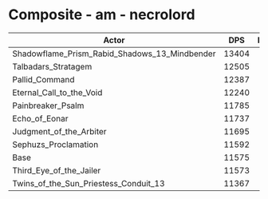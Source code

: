 # Composite - am - necrolord
| Actor | DPS | Increase |
|---|:---:|:---:|
|Shadowflame_Prism_Rabid_Shadows_13_Mindbender|13404|15.81%|
|Talbadars_Stratagem|12505|8.04%|
|Pallid_Command|12387|7.02%|
|Eternal_Call_to_the_Void|12240|5.75%|
|Painbreaker_Psalm|11785|1.82%|
|Echo_of_Eonar|11737|1.40%|
|Judgment_of_the_Arbiter|11695|1.04%|
|Sephuzs_Proclamation|11592|0.15%|
|Base|11575|0.00%|
|Third_Eye_of_the_Jailer|11573|-0.01%|
|Twins_of_the_Sun_Priestess_Conduit_13|11367|-1.79%|
